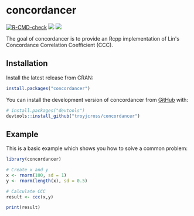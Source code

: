 
# concordancer

<!-- badges: start -->
[![R-CMD-check](https://github.com/troyjcross/concordancer/actions/workflows/R-CMD-check.yaml/badge.svg)](https://github.com/troyjcross/concordancer/actions/workflows/R-CMD-check.yaml)
[![](https://www.r-pkg.org/badges/version/concordancer)](https://cran.r-project.org/package=concordancer)
[![](http://cranlogs.r-pkg.org/badges/grand-total/concordancer)](https://cran.r-project.org/package=concordancer)
<!-- badges: end -->


The goal of concordancer is to provide an Rcpp implementation of Lin's Concordance Correlation Coefficient (CCC).

## Installation

Install the latest release from CRAN:

``` r
install.packages("concordancer")
```

You can install the development version of concordancer from [GitHub](https://github.com/) with:

``` r
# install.packages("devtools")
devtools::install_github("troyjcross/concordancer")
```

## Example

This is a basic example which shows you how to solve a common problem:

``` r
library(concordancer)

# Create x and y
x <- rnorm(100, sd = 1)
y <- rnorm(length(x), sd = 0.5)

# Calculate CCC
result <- ccc(x,y)

print(result)

```

